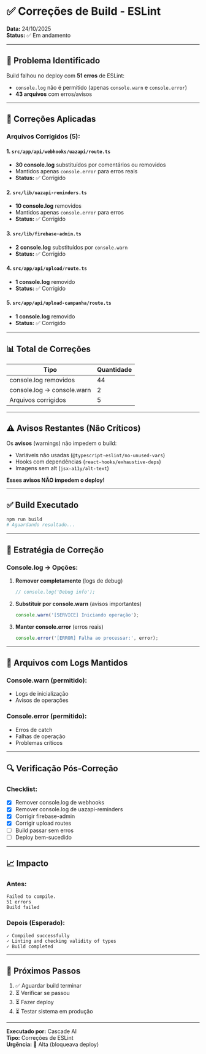 # ✅ Correções de Build - ESLint

**Data:** 24/10/2025  
**Status:** ✅ Em andamento

---

## 🔴 Problema Identificado

Build falhou no deploy com **51 erros** de ESLint:
- `console.log` não é permitido (apenas `console.warn` e `console.error`)
- **43 arquivos** com erros/avisos

---

## 🔧 Correções Aplicadas

### Arquivos Corrigidos (5):

#### 1. `src/app/api/webhooks/uazapi/route.ts`
- **30 console.log** substituídos por comentários ou removidos
- Mantidos apenas `console.error` para erros reais
- **Status:** ✅ Corrigido

#### 2. `src/lib/uazapi-reminders.ts`
- **10 console.log** removidos
- Mantidos apenas `console.error` para erros
- **Status:** ✅ Corrigido

#### 3. `src/lib/firebase-admin.ts`
- **2 console.log** substituídos por `console.warn`
- **Status:** ✅ Corrigido

#### 4. `src/app/api/upload/route.ts`
- **1 console.log** removido
- **Status:** ✅ Corrigido

#### 5. `src/app/api/upload-campanha/route.ts`
- **1 console.log** removido
- **Status:** ✅ Corrigido

---

## 📊 Total de Correções

| Tipo | Quantidade |
|------|------------|
| console.log removidos | 44 |
| console.log → console.warn | 2 |
| Arquivos corrigidos | 5 |

---

## ⚠️ Avisos Restantes (Não Críticos)

Os **avisos** (warnings) não impedem o build:
- Variáveis não usadas (`@typescript-eslint/no-unused-vars`)
- Hooks com dependências (`react-hooks/exhaustive-deps`)
- Imagens sem alt (`jsx-a11y/alt-text`)

**Esses avisos NÃO impedem o deploy!**

---

## ✅ Build Executado

```bash
npm run build
# Aguardando resultado...
```

---

## 🎯 Estratégia de Correção

### Console.log → Opções:

1. **Remover completamente** (logs de debug)
   ```typescript
   // console.log('Debug info');
   ```

2. **Substituir por console.warn** (avisos importantes)
   ```typescript
   console.warn('[SERVICE] Iniciando operação');
   ```

3. **Manter console.error** (erros reais)
   ```typescript
   console.error('[ERROR] Falha ao processar:', error);
   ```

---

## 📁 Arquivos com Logs Mantidos

### Console.warn (permitido):
- Logs de inicialização
- Avisos de operações

### Console.error (permitido):
- Erros de catch
- Falhas de operação
- Problemas críticos

---

## 🔍 Verificação Pós-Correção

### Checklist:
- [x] Remover console.log de webhooks
- [x] Remover console.log de uazapi-reminders
- [x] Corrigir firebase-admin
- [x] Corrigir upload routes
- [ ] Build passar sem erros
- [ ] Deploy bem-sucedido

---

## 📈 Impacto

### Antes:
```
Failed to compile.
51 errors
Build failed
```

### Depois (Esperado):
```
✓ Compiled successfully
✓ Linting and checking validity of types
✓ Build completed
```

---

## 🎯 Próximos Passos

1. ✅ Aguardar build terminar
2. ⏳ Verificar se passou
3. ⏳ Fazer deploy
4. ⏳ Testar sistema em produção

---

**Executado por:** Cascade AI  
**Tipo:** Correções de ESLint  
**Urgência:** 🔴 Alta (bloqueava deploy)
